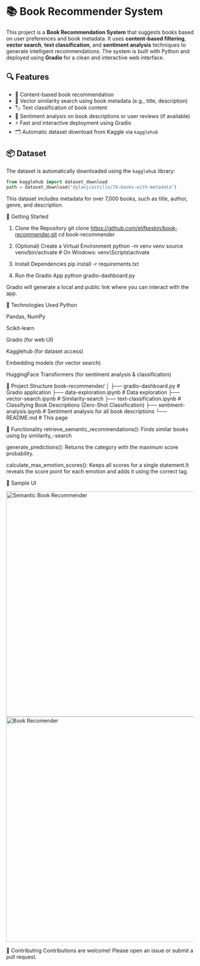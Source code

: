 # 📚 Book Recommender System

This project is a **Book Recommendation System** that suggests books based on user preferences and book metadata. It uses **content-based filtering**, **vector search**, **text classification**, and **sentiment analysis** techniques to generate intelligent recommendations. The system is built with Python and deployed using **Gradio** for a clean and interactive web interface.

## 🔍 Features

- 🔎 Content-based book recommendation
- 🧠 Vector similarity search using book metadata (e.g., title, description)
- 🏷️ Text classification of book content
- 💬 Sentiment analysis on book descriptions or user reviews (if available)
- ⚡ Fast and interactive deployment using Gradio
- 🗂️ Automatic dataset download from Kaggle via `kagglehub`

## 📦 Dataset

The dataset is automatically downloaded using the `kagglehub` library:

```python
from kagglehub import dataset_download
path = dataset_download("dylanjcastillo/7k-books-with-metadata")
```

This dataset includes metadata for over 7,000 books, such as title, author, genre, and description.

🚀 Getting Started
1. Clone the Repository
git clone https://github.com/elifkeskin/book-recommender.git
cd book-recommender

2. (Optional) Create a Virtual Environment
python -m venv venv
source venv/bin/activate  # On Windows: venv\Scripts\activate

3. Install Dependencies
pip install -r requirements.txt

4. Run the Gradio App
python gradio-dashboard.py

Gradio will generate a local and public link where you can interact with the app.

🧠 Technologies Used
Python

Pandas, NumPy

Scikit-learn

Gradio (for web UI)

Kagglehub (for dataset access)

Embedding models (for vector search)

HuggingFace Transformers (for sentiment analysis & classification)

📂 Project Structure
book-recommender/
│
├── gradio-dashboard.py             # Gradio application
├── data-exploration.ipynb          # Data exploration
├── vector-search.ipynb             # Similarity-search
├── text-classification.ipynb       # Classifying Book Descriptions (Zero-Shot Classification)
├── sentiment-analysis.ipynb        # Sentiment analysis for all book descriptions
└── README.md                       # This page

🎯 Functionality
retrieve_semantic_recommendations(): Finds similar books using  by similarity_-search

generate_predictions(): Returns the category with the maximum score probability.

calculate_max_emotion_scores(): Keeps all scores for a single statement.It reveals the score point for each emotion and adds it using the correct tag.

📸 Sample UI

<img width="604" alt="Semantic Book Recommender" src="https://github.com/user-attachments/assets/90e3051a-5cae-490c-a543-0019f0feec28" />

<img width="604" alt="Book Recomender" src="https://github.com/user-attachments/assets/3d2daa01-ad3f-4f67-b342-f89ecdc18cdc" />

🤝 Contributing
Contributions are welcome! Please open an issue or submit a pull request.



